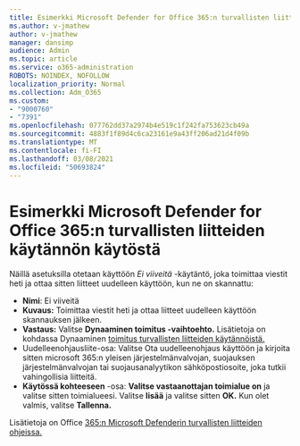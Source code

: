 ```yaml
---
title: Esimerkki Microsoft Defender for Office 365:n turvallisten liitteiden käytännön käytöstä
ms.author: v-jmathew
author: v-jmathew
manager: dansimp
audience: Admin
ms.topic: article
ms.service: o365-administration
ROBOTS: NOINDEX, NOFOLLOW
localization_priority: Normal
ms.collection: Adm_O365
ms.custom:
- "9000760"
- "7391"
ms.openlocfilehash: 077762dd37a2974b4e519c1f242fa753623cb49a
ms.sourcegitcommit: 4883f1f89d4c6ca23161e9a43ff206ad21d4f09b
ms.translationtype: MT
ms.contentlocale: fi-FI
ms.lasthandoff: 03/08/2021
ms.locfileid: "50693824"
---
```

# <a name="example-microsoft-defender-for-office-365-safe-attachment-policy"></a>Esimerkki Microsoft Defender for Office 365:n turvallisten liitteiden käytännön käytöstä

Näillä asetuksilla otetaan käyttöön *Ei viiveitä* -käytäntö, joka toimittaa viestit heti ja ottaa sitten liitteet uudelleen käyttöön, kun ne on skannattu:

- **Nimi**: Ei viiveitä
- **Kuvaus:** Toimittaa viestit heti ja ottaa liitteet uudelleen käyttöön skannauksen jälkeen.
- **Vastaus:** Valitse **Dynaaminen toimitus -vaihtoehto.** Lisätietoja on kohdassa Dynaaminen [toimitus turvallisten liitteiden käytännöistä.](https://go.microsoft.com/fwlink/?linkid=2092328)
-  Uudelleenohjausliite-osa: Valitse Ota uudelleenohjaus käyttöön ja kirjoita sitten microsoft 365:n yleisen järjestelmänvalvojan, suojauksen järjestelmänvalvojan tai suojausanalyytikon sähköpostiosoite, joka tutkii vahingollisia liitteitä.
- **Käytössä kohteeseen** -osa: **Valitse vastaanottajan toimialue on** ja valitse sitten toimialueesi. Valitse **lisää** ja valitse sitten **OK.** Kun olet valmis, valitse **Tallenna.**

Lisätietoja on Office [365:n Microsoft Defenderin turvallisten liitteiden ohjeissa.](https://go.microsoft.com/fwlink/?linkid=2092213)
